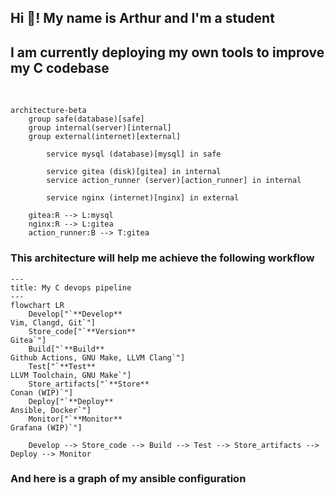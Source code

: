 ## Hi 👋! My name is Arthur and I'm a student

<h2> I am currently deploying my own tools to improve my C codebase </h2>

<br clear="both">

```mermaid
architecture-beta
    group safe(database)[safe]
    group internal(server)[internal]
    group external(internet)[external]

        service mysql (database)[mysql] in safe

        service gitea (disk)[gitea] in internal
        service action_runner (server)[action_runner] in internal

        service nginx (internet)[nginx] in external

    gitea:R --> L:mysql
    nginx:R --> L:gitea
    action_runner:B --> T:gitea
```

###

<h3> This architecture will help me achieve the following workflow </h3>

```mermaid
---
title: My C devops pipeline
---
flowchart LR
    Develop["`**Develop**
Vim, Clangd, Git`"]
    Store_code["`**Version**
Gitea`"]
    Build["`**Build**
Github Actions, GNU Make, LLVM Clang`"]
    Test["`**Test**
LLVM Toolchain, GNU Make`"]
    Store_artifacts["`**Store**
Conan (WIP)`"]
    Deploy["`**Deploy**
Ansible, Docker`"]
    Monitor["`**Monitor**
Grafana (WIP)`"]

    Develop --> Store_code --> Build --> Test --> Store_artifacts --> Deploy --> Monitor
```

<h3> And here is a graph of my ansible configuration </h3>


